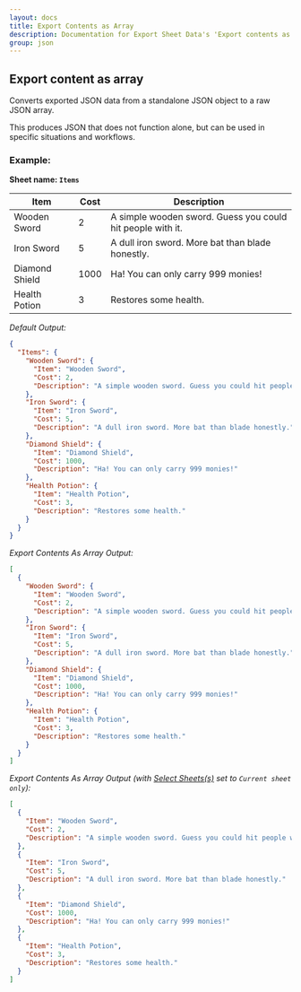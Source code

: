 ```yaml
---
layout: docs
title: Export Contents as Array
description: Documentation for Export Sheet Data's 'Export contents as array' option.
group: json
---
```


Export content as array
-----------------------
Converts exported JSON data from a standalone JSON object to a raw JSON array.

This produces JSON that does not function alone, but can be used in specific situations and workflows.

### Example: ###

**Sheet name: `Items`**

Item | Cost | Description
---- | ---- | -----------
Wooden Sword | 2 | A simple wooden sword. Guess you could hit people with it.
Iron Sword | 5 | A dull iron sword. More bat than blade honestly.
Diamond Shield | 1000 | Ha! You can only carry 999 monies!
Health Potion | 3 | Restores some health.

*Default Output:*
```json
{
  "Items": {
    "Wooden Sword": {
      "Item": "Wooden Sword",
      "Cost": 2,
      "Description": "A simple wooden sword. Guess you could hit people with it."
    },
    "Iron Sword": {
      "Item": "Iron Sword",
      "Cost": 5,
      "Description": "A dull iron sword. More bat than blade honestly."
    },
    "Diamond Shield": {
      "Item": "Diamond Shield",
      "Cost": 1000,
      "Description": "Ha! You can only carry 999 monies!"
    },
    "Health Potion": {
      "Item": "Health Potion",
      "Cost": 3,
      "Description": "Restores some health."
    }
  }
}
```

*Export Contents As Array Output:*
```json
[
  {
    "Wooden Sword": {
      "Item": "Wooden Sword",
      "Cost": 2,
      "Description": "A simple wooden sword. Guess you could hit people with it."
    },
    "Iron Sword": {
      "Item": "Iron Sword",
      "Cost": 5,
      "Description": "A dull iron sword. More bat than blade honestly."
    },
    "Diamond Shield": {
      "Item": "Diamond Shield",
      "Cost": 1000,
      "Description": "Ha! You can only carry 999 monies!"
    },
    "Health Potion": {
      "Item": "Health Potion",
      "Cost": 3,
      "Description": "Restores some health."
    }
  }
]
```

*Export Contents As Array Output (with [Select Sheets(s)](../format/selectsheets.md) set to `Current sheet only`):*
```json
[
  {
    "Item": "Wooden Sword",
    "Cost": 2,
    "Description": "A simple wooden sword. Guess you could hit people with it."
  },
  {
    "Item": "Iron Sword",
    "Cost": 5,
    "Description": "A dull iron sword. More bat than blade honestly."
  },
  {
    "Item": "Diamond Shield",
    "Cost": 1000,
    "Description": "Ha! You can only carry 999 monies!"
  },
  {
    "Item": "Health Potion",
    "Cost": 3,
    "Description": "Restores some health."
  }
]
```
